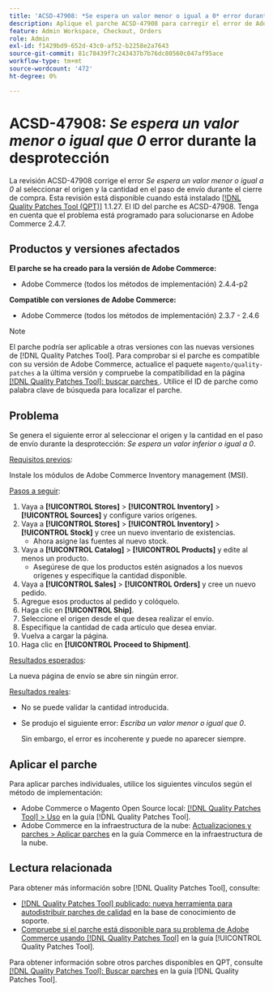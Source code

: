 ```yaml
---
title: 'ACSD-47908: *Se espera un valor menor o igual a 0* error durante el cierre de compra'
description: Aplique el parche ACSD-47908 para corregir el error de Adobe Commerce *Se espera un valor menor o igual a 0* al seleccionar el origen y la cantidad en el paso de envío durante el cierre de compra.
feature: Admin Workspace, Checkout, Orders
role: Admin
exl-id: f1429bd9-652d-43c0-af52-b2258e2a7643
source-git-commit: 81c78439f7c243437b7b76dc80560c847af95ace
workflow-type: tm+mt
source-wordcount: '472'
ht-degree: 0%

---
```


# ACSD-47908: *Se espera un valor menor o igual que 0* error durante la desprotección

La revisión ACSD-47908 corrige el error *Se espera un valor menor o igual a 0* al seleccionar el origen y la cantidad en el paso de envío durante el cierre de compra. Esta revisión está disponible cuando está instalado [[!DNL Quality Patches Tool (QPT)]](https://experienceleague.adobe.com/en/docs/commerce-knowledge-base/kb/announcements/commerce-announcements/magento-quality-patches-released-new-tool-to-self-serve-quality-patches) 1.1.27. El ID del parche es ACSD-47908. Tenga en cuenta que el problema está programado para solucionarse en Adobe Commerce 2.4.7.

## Productos y versiones afectados

**El parche se ha creado para la versión de Adobe Commerce:**

* Adobe Commerce (todos los métodos de implementación) 2.4.4-p2

**Compatible con versiones de Adobe Commerce:**

* Adobe Commerce (todos los métodos de implementación) 2.3.7 - 2.4.6

>[!NOTE]
>
>El parche podría ser aplicable a otras versiones con las nuevas versiones de [!DNL Quality Patches Tool]. Para comprobar si el parche es compatible con su versión de Adobe Commerce, actualice el paquete `magento/quality-patches` a la última versión y compruebe la compatibilidad en la página [[!DNL Quality Patches Tool]: buscar parches ](https://experienceleague.adobe.com/tools/commerce-quality-patches/index.html). Utilice el ID de parche como palabra clave de búsqueda para localizar el parche.

## Problema

Se genera el siguiente error al seleccionar el origen y la cantidad en el paso de envío durante la desprotección: *Se espera un valor inferior o igual a 0*.

<u>Requisitos previos</u>:

Instale los módulos de Adobe Commerce Inventory management (MSI).

<u>Pasos a seguir</u>:

1. Vaya a **[!UICONTROL Stores]** > **[!UICONTROL Inventory]** > **[!UICONTROL Sources]** y configure varios orígenes.
1. Vaya a **[!UICONTROL Stores]** > **[!UICONTROL Inventory]** > **[!UICONTROL Stock]** y cree un nuevo inventario de existencias.
   * Ahora asigne las fuentes al nuevo stock.
1. Vaya a **[!UICONTROL Catalog]** > **[!UICONTROL Products]** y edite al menos un producto.
   * Asegúrese de que los productos estén asignados a los nuevos orígenes y especifique la cantidad disponible.
1. Vaya a **[!UICONTROL Sales]** > **[!UICONTROL Orders]** y cree un nuevo pedido.
1. Agregue esos productos al pedido y colóquelo.
1. Haga clic en **[!UICONTROL Ship]**.
1. Seleccione el origen desde el que desea realizar el envío.
1. Especifique la cantidad de cada artículo que desea enviar.
1. Vuelva a cargar la página.
1. Haga clic en **[!UICONTROL Proceed to Shipment]**.

<u>Resultados esperados</u>:

La nueva página de envío se abre sin ningún error.

<u>Resultados reales</u>:

* No se puede validar la cantidad introducida.
* Se produjo el siguiente error: *Escriba un valor menor o igual que 0*.

  Sin embargo, el error es incoherente y puede no aparecer siempre.

## Aplicar el parche

Para aplicar parches individuales, utilice los siguientes vínculos según el método de implementación:

* Adobe Commerce o Magento Open Source local: [[!DNL Quality Patches Tool] > Uso](/help/tools/quality-patches-tool/usage.md) en la guía [!DNL Quality Patches Tool].
* Adobe Commerce en la infraestructura de la nube: [Actualizaciones y parches > Aplicar parches](https://experienceleague.adobe.com/docs/commerce-cloud-service/user-guide/develop/upgrade/apply-patches.html) en la guía Commerce en la infraestructura de la nube.

## Lectura relacionada

Para obtener más información sobre [!DNL Quality Patches Tool], consulte:

* [[!DNL Quality Patches Tool] publicado: nueva herramienta para autodistribuir parches de calidad](https://experienceleague.adobe.com/en/docs/commerce-knowledge-base/kb/announcements/commerce-announcements/magento-quality-patches-released-new-tool-to-self-serve-quality-patches) en la base de conocimiento de soporte.
* [Compruebe si el parche está disponible para su problema de Adobe Commerce usando [!DNL Quality Patches Tool]](/help/tools/quality-patches-tool/patches-available-in-qpt/check-patch-for-magento-issue-with-magento-quality-patches.md) en la guía [!UICONTROL Quality Patches Tool].


Para obtener información sobre otros parches disponibles en QPT, consulte [[!DNL Quality Patches Tool]: Buscar parches](https://experienceleague.adobe.com/tools/commerce-quality-patches/index.html) en la guía [!DNL Quality Patches Tool].
